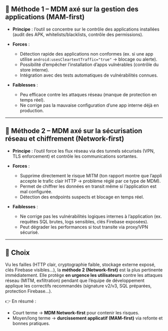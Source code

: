 ## 🔹 Méthode 1 – MDM axé sur la **gestion des applications (MAM-first)**

* **Principe** : l’outil se concentre sur le contrôle des applications installées (audit des APK, whitelists/blacklists, contrôle des permissions).
* **Forces** :

  * Détection rapide des applications non conformes (ex. si une app utilise `android:usesCleartextTraffic="true"` → blocage ou alerte).
  * Possibilité d’empêcher l’installation d’apps vulnérables (contrôle du store interne).
  * Intégration avec des tests automatiques de vulnérabilités connues.
* **Faiblesses** :

  * Peu efficace contre les attaques réseau (manque de protection en temps réel).
  * Ne corrige pas la mauvaise configuration d’une app interne déjà en production.

---

## 🔹 Méthode 2 – MDM axé sur la **sécurisation réseau et chiffrement (Network-first)**

* **Principe** : l’outil force les flux réseau via des tunnels sécurisés (VPN, TLS enforcement) et contrôle les communications sortantes.
* **Forces** :

  * Supprime directement le risque MITM (ton rapport montre que l’appli accepte le trafic clair HTTP → problème réglé par ce type de MDM).
  * Permet de chiffrer les données en transit même si l’application est mal configurée.
  * Détection des endpoints suspects et blocage en temps réel.
* **Faiblesses** :

  * Ne corrige pas les vulnérabilités logiques internes à l’application (ex. requêtes SQL brutes, logs sensibles, clés Firebase exposées).
  * Peut dégrader les performances si tout transite via proxy/VPN sécurisé.

---

## 🎯 Choix

Vu les failles (HTTP clair, cryptographie faible, stockage externe exposé, clés Firebase visibles…), la **méthode 2 (Network-first)** est la plus pertinente immédiatement.
Elle protège **en urgence les utilisateurs** contre les attaques réseau (MITM, exfiltration) pendant que l’équipe de développement applique les correctifs recommandés (signature v2/v3, SQL préparées, protection Firebase…).

👉 En résumé :

* Court terme → **MDM Network-first** pour contenir les risques.
* Moyen/long terme → **durcissement applicatif (MAM-first)** via refonte et bonnes pratiques.

